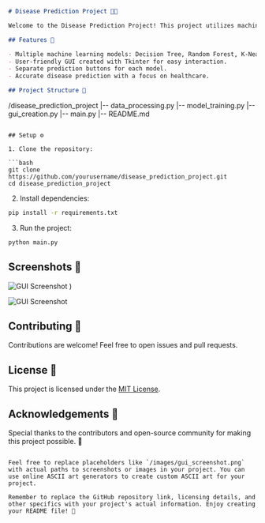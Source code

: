 
```markdown
# Disease Prediction Project 🤖💉

Welcome to the Disease Prediction Project! This project utilizes machine learning models to predict diseases based on symptoms, achieving an impressive accuracy of approximately 95%. 🚀

## Features 🌟

- Multiple machine learning models: Decision Tree, Random Forest, K-Nearest Neighbour, Naive Bayes.
- User-friendly GUI created with Tkinter for easy interaction.
- Separate prediction buttons for each model.
- Accurate disease prediction with a focus on healthcare.

## Project Structure 📂

```
/disease_prediction_project
|-- data_processing.py
|-- model_training.py
|-- gui_creation.py
|-- main.py
|-- README.md
```

## Setup ⚙️

1. Clone the repository:

```bash
git clone https://github.com/yourusername/disease_prediction_project.git
cd disease_prediction_project
```

2. Install dependencies:

```bash
pip install -r requirements.txt
```

3. Run the project:

```bash
python main.py
```

## Screenshots 📸

![GUI Screenshot](![image](https://github.com/AshadullahDanish/Disease_Prediction_System/assets/77275155/cdff84e5-6239-4703-81c3-6f585162d2ce)
)
)

![GUI Screenshot](![image](https://github.com/AshadullahDanish/Disease_Prediction_System/assets/77275155/31bd199b-222c-45d4-8be9-e1801cd976fe)
)

## Contributing 👥

Contributions are welcome! Feel free to open issues and pull requests.

## License 📝

This project is licensed under the [MIT License](LICENSE).

## Acknowledgements 🙌

Special thanks to the contributors and open-source community for making this project possible. 🎉
```

Feel free to replace placeholders like `/images/gui_screenshot.png` with actual paths to screenshots or images in your project. You can use online ASCII art generators to create custom ASCII art for your project.

Remember to replace the GitHub repository link, licensing details, and other specifics with your project's actual information. Enjoy creating your README file! 🚀
